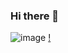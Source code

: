### Hi there 👋
![image](https://github.com/younkyungkim/NEW-Keyword-Tool/assets/141793731/92d00538-2550-466e-9c1e-8389b12378d8)
[!](https://www.youtube.com/watch?v=S60u_tlDg_I&feature=youtu.be/0.jpg)
<!--
**younkyungkim/younkyungkim** is a ✨ _special_ ✨ repository because its `README.md` (this file) appears on your GitHub profile.

Here are some ideas to get you started:

- 🔭 I’m currently working on ...
- 🌱 I’m currently learning ...
- 👯 I’m looking to collaborate on ...
- 🤔 I’m looking for help with ...
- 💬 Ask me about ...
- 📫 How to reach me: ...
- 😄 Pronouns: ...
- ⚡ Fun fact: ...
-->
